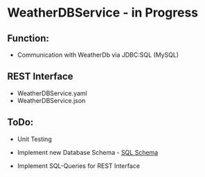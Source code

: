 # WeatherDBService - in Progress

## Function: 
* Communication with WeatherDb via JDBC:SQL (MySQL)

## REST Interface
* WeatherDBService.yaml
* WeatherDBService.json



## ToDo:
* Unit Testing
* Implement new Database Schema - [SQL  Schema](/sql_schema.asc)

* Implement SQL-Queries for REST Interface
